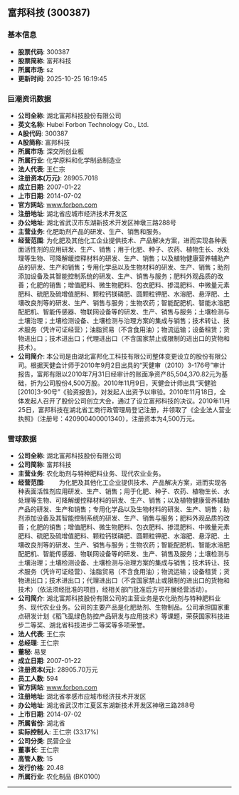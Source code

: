 ## 富邦科技 (300387)

### 基本信息

- **股票代码**: 300387
- **股票简称**: 富邦科技
- **所属市场**: sz
- **更新时间**: 2025-10-25 16:19:45

### 巨潮资讯数据

- **公司全称**: 湖北富邦科技股份有限公司
- **英文名称**: Hubei Forbon Technology Co., Ltd.
- **A股代码**: 300387
- **A股简称**: 富邦科技
- **所属市场**: 深交所创业板
- **所属行业**: 化学原料和化学制品制造业
- **法人代表**: 王仁宗
- **注册资本(万元)**: 28905.7018
- **成立日期**: 2007-01-22
- **上市日期**: 2014-07-02
- **官方网站**: www.forbon.com
- **注册地址**: 湖北省应城市经济技术开发区
- **办公地址**: 湖北省武汉市东湖新技术开发区神墩三路288号
- **主营业务**: 化肥助剂产品的研发、生产、销售和服务。
- **经营范围**: 为化肥及其他化工企业提供技术、产品解决方案，进而实现各种表面活性剂的应用研发、生产、销售；用于化肥、种子、农药、植物生长、水处理等生物、可降解缓控释材料的研发、生产、销售；以及植物健康营养辅助产品的研发、生产和销售；专用化学品以及生物材料的研发、生产、销售；助剂添加设备及其智能控制系统的研发、生产、销售与服务；肥料外观品质的改善；化肥的销售；增值肥料、微生物肥料、包衣肥料、掺混肥料、中微量元素肥料、硫肥及硫增值肥料、颗粒钙镁磷肥、圆颗粒钾肥、水溶肥、悬浮肥、土壤改良剂等的研发、生产、销售与服务；生物农药；智能配肥机、智能水溶肥配肥机、智能传感器、物联网设备等的研发、生产、销售与服务；土壤检测与土壤治理；土壤检测设备、土壤检测与治理方案的集成与销售；技术转让、技术服务（凭许可证经营）；油脂贸易（不含食用油）；物流运输；设备租赁；货物进出口；技术进出口；代理进出口（不含国家禁止或限制的进出口的货物和技术）。
- **公司简介**: 本公司是由湖北富邦化工科技有限公司整体变更设立的股份有限公司。根据天健会计师于2010年9月2日出具的“天健审（2010）3-176号”审计报告，富邦有限以2010年7月31日经审计的账面净资产85,504,370.82元为基础，折为公司股份4,500万股。2010年11月9日，天健会计师出具“天健验[2010]3-90号”《验资报告》，对发起人出资予以审验。2010年11月18日，全体发起人召开了股份公司创立大会，通过了设立富邦科技的决议。2010年11月25日，富邦科技在湖北省工商行政管理局登记注册，并领取了《企业法人营业执照》（注册号：420900400001340），注册资本为4,500万元。

### 雪球数据

- **公司全称**: 湖北富邦科技股份有限公司
- **公司简称**: 富邦科技
- **主营业务**: 农化助剂与特种肥料业务、现代农业业务。
- **经营范围**: 　　为化肥及其他化工企业提供技术、产品解决方案，进而实现各种表面活性剂应用研发、生产、销售；用于化肥、种子、农药、植物生长、水处理等生物、可降解缓控释材料的研发、生产、销售；以及植物健康营养辅助产品的研发、生产和销售；专用化学品以及生物材料的研发、生产、销售；助剂添加设备及其智能控制系统的研发、生产、销售与服务；肥料外观品质的改善；化肥的销售；增值肥料、微生物肥料、包衣肥料、掺混肥料、中微量元素肥料、硫肥及硫增值肥料、颗粒钙镁磷肥、圆颗粒钾肥、水溶肥、悬浮肥、土壤改良剂等的研发、生产、销售与服务；生物农药；智能配肥机、智能水溶肥配肥机、智能传感器、物联网设备等的研发、生产、销售及服务；土壤检测与土壤治理；土壤检测设备、土壤检测与治理方案的集成与销售；技术转让、技术服务（凭许可证经营）、油脂贸易（不含食用油）；物流运输；设备租赁；货物进出口；技术进出口；代理进出口（不含国家禁止或限制的进出口的货物和技术）（依法须经批准的项目，经相关部门批准后方可开展经营活动）。
- **公司简介**: 湖北富邦科技股份有限公司的主营业务是农化助剂与特种肥料业务、现代农业业务。公司的主要产品是化肥助剂、生物制品。公司承担国家重点研发计划《稻飞虱绿色防控产品研发与应用技术》等课题，荣获国家科技进步二等奖、湖北省科技进步二等奖等多项荣誉。
- **法人代表**: 王仁宗
- **总经理**: 王仁宗
- **董秘**: 易旻
- **成立日期**: 2007-01-22
- **注册资本(元)**: 28905.70万元
- **员工人数**: 594
- **官方网站**: www.forbon.com
- **注册地址**: 湖北省孝感市应城市经济技术开发区
- **办公地址**: 湖北省武汉市江夏区东湖新技术开发区神墩三路288号
- **上市日期**: 2014-07-02
- **所属省份**: 湖北省
- **实际控制人**: 王仁宗 (33.17%)
- **公司分类**: 民营企业
- **董事长**: 王仁宗
- **高管人数**: 15
- **发行价格**: 20.48
- **所属行业**: 农化制品 (BK0100)

---
